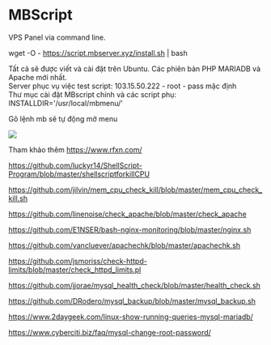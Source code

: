 # MBScript
VPS Panel via command line.

wget -O - https://script.mbserver.xyz/install.sh | bash


Tất cả sẽ được viết và cài đặt trên Ubuntu. Các phiên bản PHP MARIADB và Apache mới nhất.
<br />
Server phục vụ việc test script: 103.15.50.222 - root - pass mặc định
<br />
Thư mục cài đặt MBscript chính và các script phụ: <br />
INSTALLDIR='/usr/local/mbmenu/'

Gõ lệnh mb sẽ tự động mở menu

<img src="https://file.matbao.support/system/data/default_home_folder/Hinh/NamLT/putty_1KwHBNMnnq.png">

Tham khảo thêm 
https://www.rfxn.com/

https://github.com/luckyr14/ShellScript-Program/blob/master/shellscriptforkillCPU

https://github.com/jilvin/mem_cpu_check_kill/blob/master/mem_cpu_check_kill.sh

https://github.com/linenoise/check_apache/blob/master/check_apache

https://github.com/E1NSER/bash-nginx-monitoring/blob/master/nginx.sh

https://github.com/vancluever/apachechk/blob/master/apachechk.sh

https://github.com/jsmoriss/check-httpd-limits/blob/master/check_httpd_limits.pl

https://github.com/jjorae/mysql_health_check/blob/master/health_check.sh

https://github.com/DRodero/mysql_backup/blob/master/mysql_backup.sh

https://www.2daygeek.com/linux-show-running-queries-mysql-mariadb/

https://www.cyberciti.biz/faq/mysql-change-root-password/
